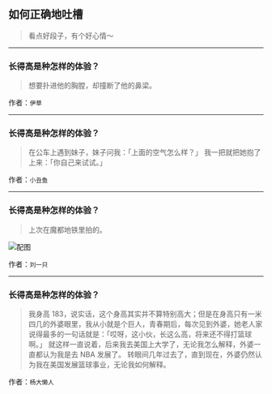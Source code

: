 ## 如何正确地吐槽

> 看点好段子，有个好心情～


 
---

### 长得高是种怎样的体验？

> 想要扑进他的胸膛，却撞断了他的鼻梁。


作者：`伊草`

---

### 长得高是种怎样的体验？

> 在公车上遇到妹子，妹子问我：「上面的空气怎么样？」
> 我一把就把她抱了上来：「你自己来试试。」


作者：`小丑鱼`

---

### 长得高是种怎样的体验？

> 上次在魔都地铁里拍的。



![配图](http://pic1.zhimg.com/70/d1bb205d3e110735e0fb1b91c106ab80_b.jpg)


作者：`刘一只`

---

### 长得高是种怎样的体验？

> 我身高 183，说实话，这个身高其实并不算特别高大；但是在身高只有一米四几的外婆眼里，我从小就是个巨人，青春期后，每次见到外婆，她老人家说得最多的一句话就是：「哎呀，这小伙，长这么高，将来还不得打篮球啊。」
> 就这样一直说着，后来我去美国上大学了，无论我怎么解释，外婆一直都认为我是去 NBA 发展了。
> 转眼间几年过去了，直到现在，外婆仍然认为我在美国发展篮球事业，无论我如何解释。


作者：`杨大懒人`